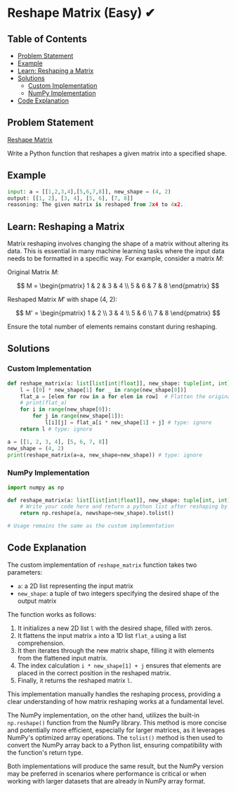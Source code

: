 # Reshape Matrix (Easy) ✔

## Table of Contents

- [Problem Statement](#problem-statement)
- [Example](#example)
- [Learn: Reshaping a Matrix](#learn-reshaping-a-matrix)
- [Solutions](#solutions)
  - [Custom Implementation](#custom-implementation)
  - [NumPy Implementation](#numpy-implementation)
- [Code Explanation](#code-explanation)

## Problem Statement

[Reshape Matrix](https://www.deep-ml.com/problem/Reshape%20Matrix)

Write a Python function that reshapes a given matrix into a specified shape.

## Example

```python
input: a = [[1,2,3,4],[5,6,7,8]], new_shape = (4, 2)
output: [[1, 2], [3, 4], [5, 6], [7, 8]]
reasoning: The given matrix is reshaped from 2x4 to 4x2.
```

## Learn: Reshaping a Matrix

Matrix reshaping involves changing the shape of a matrix without altering its data. This is essential in many machine learning tasks where the input data needs to be formatted in a specific way. For example, consider a matrix $M$:

Original Matrix $M$:

$$
M = \begin{pmatrix} 
1 & 2 & 3 & 4 \\ 
5 & 6 & 7 & 8 
\end{pmatrix}
$$

Reshaped Matrix $M'$ with shape (4, 2):

$$
M' = \begin{pmatrix} 
1 & 2 \\ 
3 & 4 \\ 
5 & 6 \\ 
7 & 8 
\end{pmatrix}
$$

Ensure the total number of elements remains constant during reshaping.

## Solutions

### Custom Implementation

```python
def reshape_matrix(a: list[list[int|float]], new_shape: tuple[int, int]) -> list[list[int|float]]:
    l = [[0] * new_shape[1] for _ in range(new_shape[0])]
    flat_a = [elem for row in a for elem in row]  # Flatten the original matrix
    # print(flat_a)
    for i in range(new_shape[0]):
        for j in range(new_shape[1]):
            l[i][j] = flat_a[i * new_shape[1] + j] # type: ignore
    return l # type: ignore

a = [[1, 2, 3, 4], [5, 6, 7, 8]]
new_shape = (4, 2)
print(reshape_matrix(a=a, new_shape=new_shape)) # type: ignore
```

### NumPy Implementation

```python
import numpy as np

def reshape_matrix(a: list[list[int|float]], new_shape: tuple[int, int]) -> list[list[int|float]]:
    # Write your code here and return a python list after reshaping by using numpy's tolist() method
    return np.reshape(a, newshape=new_shape).tolist()

# Usage remains the same as the custom implementation
```

## Code Explanation

The custom implementation of `reshape_matrix` function takes two parameters:

- `a`: a 2D list representing the input matrix
- `new_shape`: a tuple of two integers specifying the desired shape of the output matrix

The function works as follows:

1. It initializes a new 2D list `l` with the desired shape, filled with zeros.
2. It flattens the input matrix `a` into a 1D list `flat_a` using a list comprehension.
3. It then iterates through the new matrix shape, filling it with elements from the flattened input matrix.
4. The index calculation `i * new_shape[1] + j` ensures that elements are placed in the correct position in the reshaped matrix.
5. Finally, it returns the reshaped matrix `l`.

This implementation manually handles the reshaping process, providing a clear understanding of how matrix reshaping works at a fundamental level.

The NumPy implementation, on the other hand, utilizes the built-in `np.reshape()` function from the NumPy library. This method is more concise and potentially more efficient, especially for larger matrices, as it leverages NumPy's optimized array operations. The `tolist()` method is then used to convert the NumPy array back to a Python list, ensuring compatibility with the function's return type.

Both implementations will produce the same result, but the NumPy version may be preferred in scenarios where performance is critical or when working with larger datasets that are already in NumPy array format.
